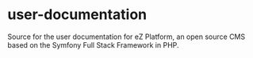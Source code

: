# user-documentation
Source for the user documentation for eZ Platform, an open source CMS based on the Symfony Full Stack Framework in PHP.
